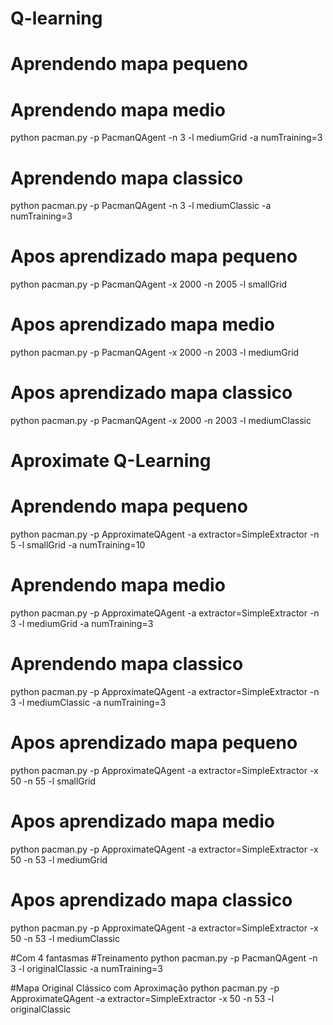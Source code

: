 # Q-learning
# Aprendendo mapa pequeno

# Aprendendo mapa medio
python pacman.py -p PacmanQAgent -n 3 -l mediumGrid -a numTraining=3

# Aprendendo mapa classico
python pacman.py -p PacmanQAgent -n 3 -l mediumClassic -a numTraining=3

# Apos aprendizado mapa pequeno
python pacman.py -p PacmanQAgent -x 2000 -n 2005 -l smallGrid

# Apos aprendizado mapa medio
python pacman.py -p PacmanQAgent -x 2000 -n 2003 -l mediumGrid

# Apos aprendizado mapa classico
python pacman.py -p PacmanQAgent -x 2000 -n 2003 -l mediumClassic


# Aproximate Q-Learning
# Aprendendo mapa pequeno
python pacman.py -p ApproximateQAgent -a extractor=SimpleExtractor -n 5 -l smallGrid -a numTraining=10

# Aprendendo mapa medio
python pacman.py -p ApproximateQAgent -a extractor=SimpleExtractor -n 3 -l mediumGrid -a numTraining=3 

# Aprendendo mapa classico
python pacman.py -p ApproximateQAgent -a extractor=SimpleExtractor -n 3 -l mediumClassic -a numTraining=3 


# Apos aprendizado mapa pequeno
python pacman.py -p ApproximateQAgent -a extractor=SimpleExtractor -x 50 -n 55 -l smallGrid 

# Apos aprendizado mapa medio
python pacman.py -p ApproximateQAgent -a extractor=SimpleExtractor -x 50 -n 53 -l mediumGrid 

# Apos aprendizado mapa classico
python pacman.py -p ApproximateQAgent -a extractor=SimpleExtractor -x 50 -n 53 -l mediumClassic 

#Com 4 fantasmas
#Treinamento
python pacman.py -p PacmanQAgent -n 3 -l originalClassic -a numTraining=3

#Mapa Original Clássico com Aproximação
python pacman.py -p ApproximateQAgent -a extractor=SimpleExtractor -x 50 -n 53 -l originalClassic